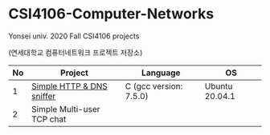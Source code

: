 # CSI4106-Computer-Networks
Yonsei univ. 2020 Fall CSI4106 projects

(연세대학교 컴퓨터네트워크 프로젝트 저장소)

|No | Project | Language | OS |
|---|---------|----------|----|
|1 | [Simple HTTP & DNS sniffer](https://github.com/rim0703/CSI4106-Computer-Networks/tree/main/Simple%20HTTP%26DNS%20sniffer) |C (gcc version: 7.5.0)| Ubuntu 20.04.1|
|2 | Simple Multi-user TCP chat| | |
